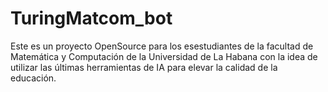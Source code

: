 # TuringMatcom_bot
Este es un proyecto OpenSource para los esestudiantes de la facultad de Matemática y Computación de la Universidad de La Habana con la idea de utilizar las últimas herramientas de IA para elevar la calidad de la educación.
